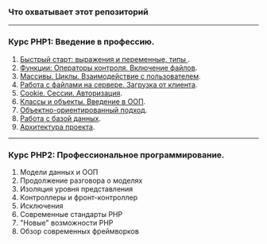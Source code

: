 ### Что охватывает этот репозиторий
___


### Курс PHP1: Введение в профессию.
1. [Быстрый старт: выражения и переменные, типы ](https://github.com/Second-cat-engineer/php_1_description/blob/master/lesson1.md).
2. [Функции: Операторы контроля. Включение файлов](https://github.com/Second-cat-engineer/php_1_description/blob/master/lesson2.md).
3. [Массивы. Циклы. Взаимодействие с пользователем](https://github.com/Second-cat-engineer/php_1_description/blob/master/lesson3.md).
4. [Работа с файлами на сервере. Загрузка от клиента](https://github.com/Second-cat-engineer/php_1_description/blob/master/lesson4.md).
5. [Cookie. Сессии. Авторизация](https://github.com/Second-cat-engineer/php_1_description/blob/master/lesson5.md).
6. [Классы и объекты. Введение в ООП](https://github.com/Second-cat-engineer/php_1_description/blob/master/lesson6.md).
7. [Объектно-ориентированный подход](https://github.com/Second-cat-engineer/php_1_description/blob/master/lesson7.md).
8. [Работа с базой данных](https://github.com/Second-cat-engineer/php_1_description/blob/master/lesson8.md).
9. [Архитектура проекта](https://github.com/Second-cat-engineer/php_1_description/blob/master/lesson9.md).
___


### Курс PHP2: Профессиональное программирование.
1. Модели данных и ООП
2. Продолжение разговора о моделях
3. Изоляция уровня представления
4. Контроллеры и фронт-контроллер
5. Исключения
6. Современные стандарты PHP
7. "Новые" возможности PHP
8. Обзор современных фреймворков